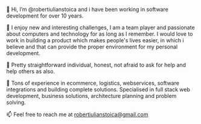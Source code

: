 👋 Hi, I’m @robertiulianstoica and i have been working in software development for over 10 years.

👀 I enjoy new and interesting challenges, I am a team player and passionate about computers and technology for as long as I remember. I would love to work in building a product which makes people's lives easier, in which i believe and that can provide the proper environment for my personal development.

🌱 Pretty straightforward individual, honest, not afraid to ask for help and help others as also.

💞️ Tons of experience in ecommerce, logistics, webservices, software integrations and building complete solutions. Specialised in full stack web development, business solutions, architecture planning and problem solving.

📫 Feel free to reach me at robertiulianstoica@gmail.com

<!---
robertiulianstoica/robertiulianstoica is a ✨ special ✨ repository because its `README.md` (this file) appears on your GitHub profile.
You can click the Preview link to take a look at your changes.
--->
